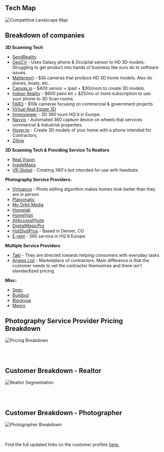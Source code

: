 ## Tech Map
![Competitive Landscape Map](http://i63.tinypic.com/2iax3c5.png)

## Breakdown of companies

**3D Scanning Tech**
- [SendReality](http://sendreality.com/)
- [GeoCV](https://geocv.com) - Uses Galaxy phone & Occipital sensor to HD 3D models. Struggling to get product into hands of business like ours do to software issues. 
- [Matterport](https://matterport.com) - $3k cameras that produce HD 3D home models. Also do planes, boats, etc.
- [Canvas.io](https://canvas.io/) - $400 sensor + Ipad + $30/room to create 3D models.
- [Indoor Reality](http://www.indoorreality.com/) - $600 pano kit + $25/mo or more subscription to use your phone to 3D Scan rooms. 
- [FARO](https://www.faro.com/) - $10k cameras focusing on commercial & government projects
- [Virtual Real Estate 3D](https://virtualrealestate3d.com/)
- [Immoviewer](https://www.immoviewer.com/) - 3D 360 tours HQ'd in Europe.
- [Navvis](https://www.navvis.com/) - Automated 360 capture device on wheels that services commercial & industrial properties. 
- [Hover.to](https://hover.to/) - Create 3D models of your home with a phone intended for Contractors, 
- [Zillow](https://www.zillow.com/marketing/real-estate-photography/)


**3D Scanning Tech & Providing Service To Realtors**
- [Real.Vision](https://real.vision/)
- [InsideMaps](https://www.insidemaps.com/)
- [VR Global](https://www.vrglobal.com/) - Creating 360's but intended for use with headsets

**Photography Service Providers:**
- [Virtuance](https://www.virtuance.com/) - Photo editing algorithm makes homes look better than they are in person
- [Planomatic](https://www.planomatic.com/)
- [My Orbit Media](https://www.myorbitmedia.com/)
- [Homejab](https://www.homejab.com/)
- [HomeVisit](http://homevisit.com/)
- [AllAccessPhoto](http://allaccessphoto.com/services/)
- [DigitalMagicPro](http://www.digitalmagicpro.com/Real-Estate/Package/)
- [HotShotPros](http://www.hotshotpros.com/) - Based in Denver, CO 
- [E-rent](http://www.e-rent.de/index.htm) - 360 service in HQ'd Europe


**Multiple Service Providers**
- [Takl](https://takl.com) - They are directed towards helping consumers with everyday tasks
- [Angies List](https://www.angieslist.com/) - Marketplace of contractors. Main difference is that the customer needs to vet the contractor themselves and there isn't standardized pricing




**Misc:**
- [Spec](https://spec.co/)
- [Buildout](https://buildout.com/)
- [Blockvue](https://blockvue.com)
- [Meero](https://www.meero.com/)



## Photography Service Provider Pricing Breakdown
![Pricing Breakdown](http://i67.tinypic.com/10pdk7s.jpg)

<br><br>
## Customer Breakdown - Realtor
![Realtor Segmentation](http://i63.tinypic.com/208u3p5.png)

<br><br>

## Customer Breakdown - Photographer
![Photographer Breakdown](http://i65.tinypic.com/2s7svw8.png)

<br><br>
Find the full updated links on the customer profiles [here.](https://docs.google.com/spreadsheets/d/1KlmYuc7BEkeBNk_8sAKhmky1jTRhPcIyIcIM7aBd8bY/edit#gid=1966289694)
